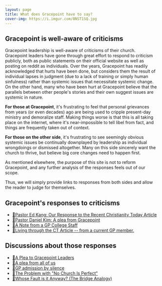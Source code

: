 ```yaml
---
layout: page
title: What does Gracepoint have to say?
cover-img: https://i.imgur.com/8NST1SQ.jpg
---
```


## Gracepoint is well-aware of criticisms

Gracepoint leadership is well-aware of criticisms of their church. Gracepoint leaders have gone through great effort to respond to criticism publicly, both as public statements on their official website as well as posting on reddit as individuals. Over the years, Gracepoint has readily acknowledged that hurts have been done, but considers them the result of individual lapses in judgment (due to a lack of training or simply human sinfulness) rather than systemic issues that necessitate systemic change. On the other hand, many who have been hurt at Gracepoint believe that the parallels between other people's stories and their own suggest issues are systemic in nature. 

**For those at Gracepoint**, it's frustrating to feel that personal grievances from years (or even decades) ago are being used to cripple present-day ministry and demoralize staff. Making things worse is that this is all taking place on the internet, where it's near-impossible to tell libel from fact, and things are frequently taken out of context.

**For those on the other side**, it's frustrating to see seemingly obvious systemic issues be continually downplayed by leadership as individual wrongdoings or dismissed altogether. Many on this side sincerely want the church to thrive, but believe big core changes need to happen first.

As mentioned elsewhere, the purpose of this site is not to reform Gracepoint, and any further analysis of the responses feels out of our scope.

Thus, we will simply provide links to responses from both sides and allow the reader to judge for themselves.

## Gracepoint's responses to criticisms
- [🔗Pastor Ed Kang: Our Response to the Recent Christianity Today Article](https://www.reddit.com/r/GracepointChurch/comments/xlgb9g/ed_kangs_response/)
- [🔗Pastor Daniel Kim: A plea from Gracepoint](https://www.reddit.com/r/GracepointChurch/comments/syzdcr/a_plea_from_gracepoint/)
- [🔗A Note from a GP College Staff](https://www.reddit.com/r/GracepointChurch/comments/xmax3m/a_note_from_a_gp_college_staff/)
- [🔗Living through the CT Article -- from a current GP member.](https://www.reddit.com/r/GracepointChurch/comments/y9ixnk/living_through_the_ct_article_from_a_current_gp/)

## Discussions about those responses
- [🔗A Plea to Gracepoint Leaders](https://www.reddit.com/r/GracepointChurch/comments/xq2o3x/a_plea_to_gracepoint_leaders/)
- [🔗A plea from all of us](https://www.reddit.com/r/GracepointChurch/comments/t1ugde/a_plea_from_all_of_us/)
- [🔗GP admission by silence](https://www.reddit.com/r/GracepointChurch/comments/xpmvgf/gp_admission_by_silen)
- [🔗The Problem with "No Church Is Perfect"](https://www.reddit.com/r/GracepointChurch/comments/tyier2/the_problem_with_no_church_is_perfect/)
- [🔗Whose Fault is it Anyway? (The Bridge Analogy)](https://www.reddit.com/r/GracepointChurch/comments/y6jyuu/whose_fault_is_it_anyway_the_bridge_analogy/)